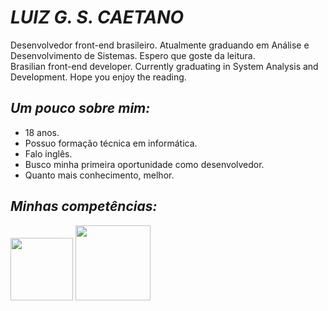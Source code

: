 # _LUIZ G. S. CAETANO_  
Desenvolvedor front-end brasileiro. Atualmente graduando em Análise e Desenvolvimento de Sistemas. Espero que goste da leitura.  
Brasilian front-end developer. Currently graduating in System Analysis and Development. Hope you enjoy the reading.  

## _Um pouco sobre mim:_  
- 18 anos.
- Possuo formação técnica em informática.
- Falo inglês.
- Busco minha primeira oportunidade como desenvolvedor.
- Quanto mais conhecimento, melhor.  

## _Minhas competências:_  
<p float="left">
<img src="https://logodownload.org/wp-content/uploads/2016/10/html5-logo-10.png" width="100">
<img src="https://logospng.org/download/css-3/logo-css-3-2048.png" width="120">
</p>
